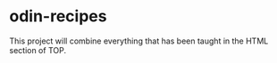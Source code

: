 # odin-recipes
This project will combine everything that has been taught in the HTML section of TOP.
